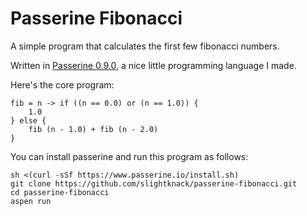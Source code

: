 # Passerine Fibonacci
A simple program that calculates the first few fibonacci numbers.

Written in [Passerine 0.9.0](https://github.com/vrtbl/passerine), a nice little programming language I made.

Here's the core program:

```passerine
fib = n -> if ((n == 0.0) or (n == 1.0)) {
    1.0
} else {
    fib (n - 1.0) + fib (n - 2.0)
}
```

You can install passerine and run this program as follows:

```shell
sh <(curl -sSf https://www.passerine.io/install.sh)
git clone https://github.com/slightknack/passerine-fibonacci.git
cd passerine-fibonacci
aspen run
```
